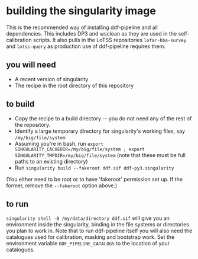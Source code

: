 # building the singularity image

This is the recommended way of installing ddf-pipeline and all
dependencies. This includes DP3 and wsclean as they are used in the
self-calibration scripts. It also pulls in the LoTSS repositories
`lofar-hba-survey` and `lotss-query` as production use of ddf-pipeline
requires them.

## you will need

* A recent version of singularity
* The recipe in the root directory of this repository

## to build

* Copy the recipe to a build directory -- you do not need any of the rest of the repository.
* Identify a large temporary directory for singularity's working files, say `/my/big/file/system`
* Assuming you're in bash, run `export SINGULARITY_CACHEDIR=/my/big/file/system ; export SINGULARITY_TMPDIR=/my/big/file/system` (note that these must be full paths to an existing directory)
* Run `singularity build --fakeroot ddf.sif ddf-py3.singularity`

(You either need to be root or to have 'fakeroot' permission set up. If the former, remove the `--fakeroot` option above.)

## to run

``singularity shell -B /my/data/directory ddf.sif`` will give you an environment inside the singularity, binding in the file systems or directories you plan to work in. Note that to run ddf-pipeline itself you will also need the catalogues used for calibration, masking and bootstrap work. Set the environment variable `DDF_PIPELINE_CATALOGS` to the location of your catalogues.


